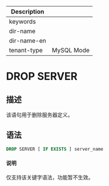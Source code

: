 | Description   |                 |
|---------------|-----------------|
| keywords      |                 |
| dir-name      |                 |
| dir-name-en   |                 |
| tenant-type   | MySQL Mode      |

# DROP SERVER

## 描述

该语句用于删除服务器定义。

## 语法

```sql
DROP SERVER [ IF EXISTS ] server_name
```

<main id="notice" type='explain'>
  <h4>说明</h4>
  <p>仅支持该关键字语法，功能暂不生效。</p>
</main>
